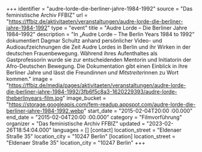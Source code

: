 +++
identifier = "audre-lorde-die-berliner-jahre-1984-1992"
source = "Das feministische Archiv FFBIZ"
url = "https://ffbiz.de/aktivitaeten/veranstaltungen/audre-lorde-die-berliner-jahre-1984-1992"
type = "event"
title = "Audre Lorde – Die Berliner Jahre 1984–1992"
description = "In „Audre Lorde – The Berlin Years 1984 to 1992“ dokumentiert Dagmar Schultz anhand persönlicher Video- und Audioaufzeichnungen die Zeit Audre Lordes in Berlin und ihr Wirken in der deutschen Frauenbewegung. Während ihres Aufenthaltes als Gastprofessorin wurde sie zur entscheidenden Mentorin und Initiatorin der Afro-Deutschen Bewegung. Die Dokumentation gibt einen Einblick in ihre Berliner Jahre und lässt die Freund*innen und Mitstreiter*innen zu Wort kommen."
image = "https://ffbiz.de/media/pages/aktivitaeten/veranstaltungen/audre-lorde-die-berliner-jahre-1984-1992/3fb6f5c8a3-1620229393/audre-lorde-theberlinyears-film.jpg"
image_bucket = "https://storage.googleapis.com/fem-readup.appspot.com/audre-lorde-die-berliner-jahre-1984-1992.webp"
start_date = "2015-02-04T20:00 :00.000"
end_date = "2015-02-04T20:00 :00.000"
category = "Filmvorführung"
organizer = "Das feministische Archiv FFBIZ"
updated = "2023-02-26T18:54:04.000"
languages = []
[contact]
location_street = "Eldenaer Straße 35"
location_city = "10247 Berlin"
[location]
location_street = "Eldenaer Straße 35"
location_city = "10247 Berlin"
+++
